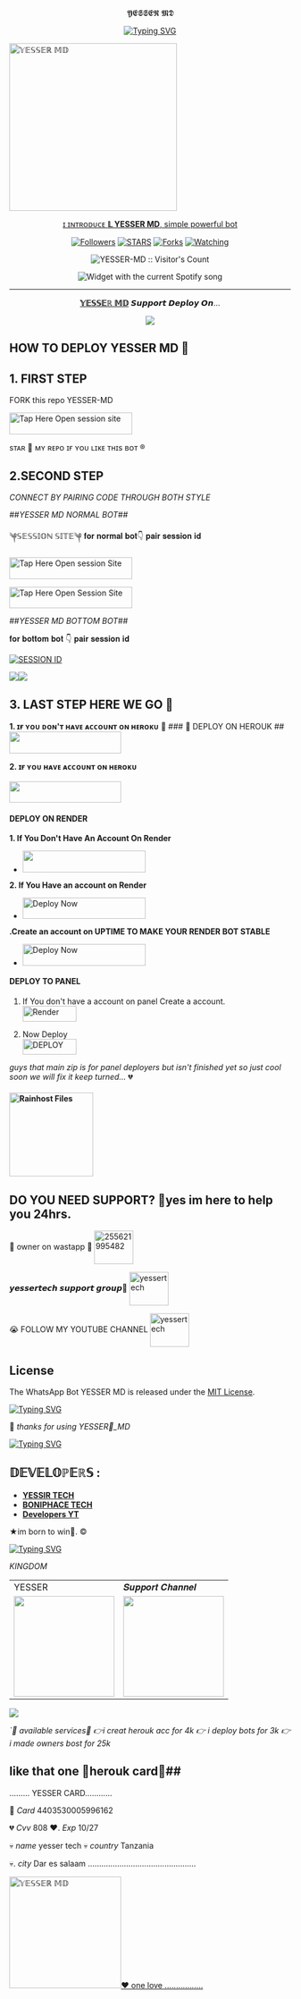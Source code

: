 </h1> 
<p align="center"> 𝖄𝕰𝕾𝕾𝕰𝕽 𝕸𝕯

<p align="center">
  <a href="https://git.io/typing-svg"><img src="https://readme-typing-svg.demolab.com?font=EB+Garamond&weight=100&size=20&duration=9000&pause=200&random=false&width=535&lines=+MY+NAME+ IS+YESSER+MD+BOT+CREATED+BY+YESSER+tech+SON+Fork+Me+Please" alt="Typing SVG" /></a>
 </p>
 
 <a href="https://chat.whatsapp.com/DFmm1OBboewBk9kEDBrfNv">
 <img alt="𝕐𝔼𝕊𝕊𝔼ℝ 𝕄𝔻" height="300" src="https://files.catbox.moe/tmtn0f.jpeg".

</h1> 
<p align="center">ɪ ɪɴᴛʀᴏᴅᴜᴄᴇ <b>𝕃
YESSER MD</b>, simple powerful bot </p>

</p>
  <p align="center">
<a href="https://github.com/yassin994?tab=followers"><img title="Followers" src="https://img.shields.io/github/followers/yassin994?label=Followers&style=social"></a>
<a href="https://github.com/yassin994/YESSER-MD/stargazers/"><img title="STARS" src="https://img.shields.io/github/stars/yassin994/YESSER-MD?&style=social"></a>
<a href="https://github.com/yassin994/YESSER-MD/network/members"><img title="Forks" src="https://img.shields.io/github/forks/yassin994/YESSER-MD?style=social"></a>
<a href="https://github.com/yassin994/YESSER-MD/watchers"><img title="Watching" src="https://img.shields.io/github/watchers/yassin994/YESSER-MD?label=Watching&style=social"></a>

</p>
<p align="center"><img src="https://profile-counter.glitch.me/{yassin994}/count.svg" alt="YESSER-MD :: Visitor's Count"/></p>

</a>
  <div align="center">
  <img src="https://spogit.vercel.app/api?theme=dark&black=true&scan=true" alt="Widget with the current Spotify song"  />
</div>

---

<p align="center">
  <a href="https://github.com/yassin994/yesser_md"><b>𝕐𝔼𝕊𝕊𝔼ℝ 𝕄𝔻</b></a> 𝙎𝙪𝙥𝙥𝙤𝙧𝙩 𝘿𝙚𝙥𝙡𝙤𝙮 𝙊𝙣...
</p>

<p align="center">
  <a href="https://youtu.be/vgQlWzsmMcI?si=gYzfuFfVSJedpuhh"><img src="https://img.shields.io/badge/CodeSpace-green?colorA=%23ff000&colorB=%23017e40&style=for-the-badge&logo=git&logoColor=white"></a>
</p>







## HOW TO DEPLOY YESSER MD 🤠 


## 1. FIRST STEP 
FORK this repo YESSER-MD


<a href="https://github.com/yassin994/YESSER-MD/fork"><img title="Tap Here Open session site" src="https://img.shields.io/badge/𝔽𝕆ℝ𝕂 𝕋ℍ𝕀𝕊 ℝ𝔼ℙ𝕆-h?color=black&style=for-the-badge&logo=msi" width="220" height="38.45"/></a></p>

sᴛᴀʀ 🌟 ᴍʏ ʀᴇᴘᴏ ɪғ ʏᴏᴜ ʟɪᴋᴇ ᴛʜɪs ʙᴏᴛ ®️

## 2.SECOND STEP
 *CONNECT BY PAIRING CODE THROUGH BOTH STYLE*


##*YESSER MD NORMAL BOT*##

   ༆𝕊𝔼𝕊𝕊𝕀𝕆ℕ 𝕊𝕀𝕋𝔼༆
𝐟𝐨𝐫 𝐧𝐨𝐫𝐦𝐚𝐥 𝐛𝐨𝐭👇 𝐩𝐚𝐢𝐫 𝐬𝐞𝐬𝐬𝐢𝐨𝐧 𝐢𝐝
 

<a href="https://yesser.onrender.com"><img title="Tap Here Open session Site" src="https://img.shields.io/badge/ℚℝ ℂ𝕆𝔻𝔼-h?color=red&style=for-the-badge&logo=msi" width="220" height="38.45"/></a></p>


 
<a href="https://yesser.onrender.com"><img title="Tap Here Open Session Site" src="https://img.shields.io/badge/normal bot pair-h?color=red&style=for-the-badge&logo=msi" width="220" height="38.45"/></a></p>

##*YESSER MD BOTTOM BOT*##


  𝐟𝐨𝐫 𝐛𝐨𝐭𝐭𝐨𝐦 𝐛𝐨𝐭 👇 𝐩𝐚𝐢𝐫 𝐬𝐞𝐬𝐬𝐢𝐨𝐧 𝐢𝐝
 

    
<a href='https://yesser-scanner-8309ae116f64.herokuapp.com/' target="_blank"><img alt='SESSION ID' src='https://img.shields.io/badge/Sbottom pair-900000?style=for-the-badge&logo=scan&logoColor=white&labelColor=black&color=blue'/></a>


    
<a><img src='https://i.imgur.com/LyHic3i.gif'/></a><a><img src='https://i.imgur.com/LyHic3i.gif'/></a> 







## 3. LAST STEP HERE WE GO 🤠
**1. ɪғ ʏᴏᴜ ᴅᴏɴ'ᴛ ʜᴀᴠᴇ ᴀᴄᴄᴏᴜɴᴛ ᴏɴ ʜᴇʀᴏᴋᴜ**
💯 ### 🎁 DEPLOY ON HEROUK ##
<a href="https://signup.heroku.com">
 <img src="https://img.shields.io/badge/ℂℝ𝔼𝔸𝕋𝔼%20𝔸ℂℂ𝕆𝕌ℕ𝕋%20ℕ𝕆𝕎-purple?style=for-the-badge&logo=heroku" width="200" height="38.45"/></a></p>

**2. ɪғ ʏᴏᴜ ʜᴀᴠᴇ ᴀᴄᴄᴏᴜɴᴛ ᴏɴ ʜᴇʀᴏᴋᴜ**       
<br>
<a href="https://dashboard.heroku.com/new?template=https://github.com/Yassin994/YESSER-1/tree/main">
 <img src="https://img.shields.io/badge/𝔻𝔼ℙ𝕃𝕆𝕐%20𝕋𝕆%20ℍ𝔼ℝ𝕆𝕂𝕌-purple?style=for-the-badge&logo=heroku" width="200" height="38.45"/></a></p>




#### DEPLOY ON RENDER 
**1. If You Don't Have An Account On Render**
- <a href="https://dashboard.render.com/register"><img src="https://img.shields.io/badge/CREATE AN ACCOUNT NOW-h?color=red&style=for-the-badge&logo=msi" width="220" height="38.45"/></a></p>

**2. If You Have an account on Render**
- <a href="https://render.com"><img title="Deploy Now" src="https://img.shields.io/badge/DEPLOY NOW-h?color=red&style=for-the-badge&logo=msi" width="220" height="38.45"/></a></p>

**.Create an account on UPTIME TO MAKE YOUR RENDER BOT STABLE**
- <a href="https://uptimerobot.com"><img title="Deploy Now" src="https://img.shields.io/badge/CREATE NOW-h?color=red&style=for-the-badge&logo=msi" width="220" height="38.45"/></a></p>






#### DEPLOY TO PANEL 

1. If You don't have a account on panel Create a account.
    <br>
<a href='https://bot-hosting.net/?aff=1086839354611212288' target="_blank"><img alt='Render' src='https://img.shields.io/badge/CREATE-h?color=Pink&style=for-the-badge&logo=render' width="96.35" height="28"/></a></p>


2. Now Deploy
    <br>
<a href='https://bot-hosting.net/?aff=1086839354611212288' target="_blank"><img alt='DEPLOY' src='https://img.shields.io/badge/DEPLOY -h?color=black&style=for-the-badge&logo=render' width="96.35" height="28"/></a></p>



*guys that main zip is for panel deployers but isn't finished yet so just cool soon we will fix it keep turned...* 💔



#### <a href="https://github.com/yassin994/YESSER-MD/archive/refs/heads/main.zip"><img src="https://img.shields.io/badge/DOWNLOAD%20FILE-HERE-red" alt="Rainhost Files" width="150"></a>






## DO YOU NEED SUPPORT? 🤠yes im here to help you 24hrs. 

🎁 owner on wastapp 🤙
<a href="https://wa.me/255621995482?text=Hi+YESSERTECH+I+Need+Help" target="blank"><img align="center" src="https://raw.githubusercontent.com/rahuldkjain/github-profile-readme-generator/master/src/images/icons/Social/whatsapp.svg" alt="255621995482" height="60" width="70" /></a>


𝙮𝙚𝙨𝙨𝙚𝙧𝙩𝙚𝙘𝙝 𝙨𝙪𝙥𝙥𝙤𝙧𝙩 𝙜𝙧𝙤𝙪𝙥🎤
<a
href="https://chat.whatsapp.com/DFmm1OBboewBk9kEDBrfNv" target="blank"><img
 align="center" src="https://raw.githubusercontent.com/rahuldkjain/github-profile-readme-generator/master/src/images/icons/Social/whatsapp.svg" alt="yessertech" height="60" width="70" /></a>


😭 FOLLOW MY YOUTUBE CHANNEL
<a href="https://www.youtube.com/@Yesserboy92" target="blank"><img align="center" src="https://raw.githubusercontent.com/rahuldkjain/github-profile-readme-generator/master/src/images/icons/Social/youtube.svg" alt="yessertech" height="60" width="70" /></a>


## License

The WhatsApp Bot YESSER MD is released under the [MIT License](https://opensource.org/licenses/MIT).

 <a href="https://git.io/typing-svg"><img src="https://readme-typing-svg.demolab.com?font=EB+Garamond&weight=800&size=28&duration=4000&pause=1000&random=false&width=435&lines=+•Role+number-one; don't-trust+any one+🖐️🤠;DEVELOPED+BY+YESSER+TECH;RELEASED+DATE+22%2F6%2F2024." alt="Typing SVG" /></a>


🌟 *thanks for using YESSER🤠_MD*

<a href="https://git.io/typing-svg"><img src="https://readme-typing-svg.demolab.com?font=Fira+Code&pause=1000&random=false&width=435&lines=THIS+IS+YESSER- MD+MADE+IN+TANZANIA+🇹🇿♥️" alt="Typing SVG" /></a>

## 𝔻𝔼𝕍𝔼𝕃𝕆ℙ𝔼ℝ𝕊 :

- [**YESSIR TECH**](https://github.com/yassin994)
- [**BONIPHACE TECH**](http://github.com/Boniphace30)
- [**Developers YT**](https://www.youtube.com/@Yesserboy92)


★im born to win🏹. ©
     

<a href="https://git.io/typing-svg"><img src="https://readme-typing-svg.demolab.com?font=Fira+Code&weight=700&size=33&pause=1000&color=5513F7&width=435&lines=keep+using+YESSER+MD🤠" alt="Typing SVG" /></a>





*KINGDOM*

<table>
  <tr>
    <td>YESSER</td></td>
    <td>𝑺𝒖𝒑𝒑𝒐𝒓𝒕 𝑪𝒉𝒂𝒏𝒏𝒆𝒍</td>
  </tr>
  <tr>
    <td><a href="https://wa.me/255716662453?"><img src="https://i.imgur.com/5cfyybs.jpeg" width="180"</td>
    <td><a href="https://whatsapp.com/channel/0029VaiMm7d4yltT51HS1T1G"><img src="https://i.imgur.com/5cfyybs.jpeg" width="180"</td>
  </tr>
</table>

</p>

<a><img src='https://i.imgur.com/LyHic3i.gif'/></a>







*`🎁 available services🎁
👉i creat herouk acc for 4k
👉 i deploy bots for 3k
👉i made owners bost for 25k*


## like that one 🎁herouk card🎁##
......... YESSER CARD............

🎁 *Card* 4403530005996162

💔 *Cvv* 808
❤️. *Exp* 10/27

💀 *name* yesser tech
💀 *country* Tanzania

💀. *city* Dar es salaam
................................................




 
 <a href="https://chat.whatsapp.com/DFmm1OBboewBk9kEDBrfNv">
 <img alt="𝕐𝔼𝕊𝕊𝔼ℝ 𝕄𝔻" height="200" src="https://files.catbox.moe/q7aubp.mp4".


❤️ one love .................
